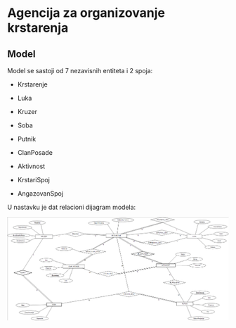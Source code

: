 # Agencija za organizovanje krstarenja

## Model

Model se sastoji od 7 nezavisnih entiteta i 2 spoja:

- Krstarenje
- Luka
- Kruzer
- Soba
- Putnik
- ClanPosade
- Aktivnost

- KrstariSpoj
- AngazovanSpoj

U nastavku je dat relacioni dijagram modela:

![ER dijagram](/assets/diagram.png)
